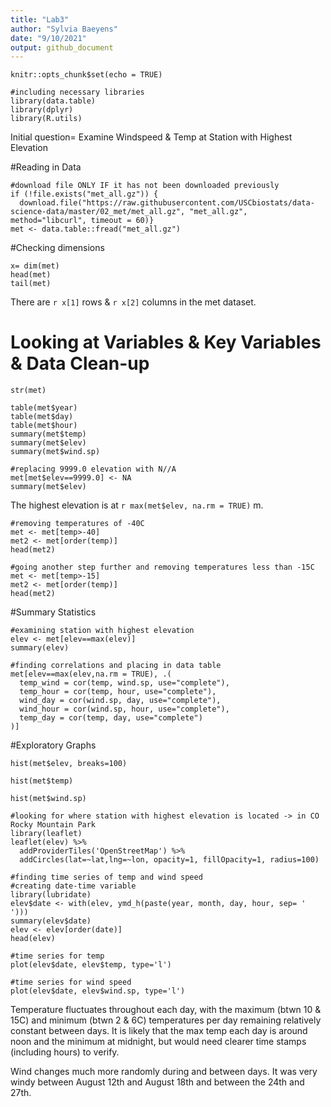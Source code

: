 ```yaml
---
title: "Lab3"
author: "Sylvia Baeyens"
date: "9/10/2021"
output: github_document
---
```


```{r setup, include=FALSE}
knitr::opts_chunk$set(echo = TRUE)

```

```{r, echo= FALSE, include= FALSE}
#including necessary libraries
library(data.table)
library(dplyr)
library(R.utils)
```

Initial question= Examine Windspeed & Temp at Station with Highest Elevation

#Reading in Data

```{r}
#download file ONLY IF it has not been downloaded previously
if (!file.exists("met_all.gz")) {
  download.file("https://raw.githubusercontent.com/USCbiostats/data-science-data/master/02_met/met_all.gz", "met_all.gz", method="libcurl", timeout = 60)}
met <- data.table::fread("met_all.gz")
```

#Checking dimensions 

```{r}
x= dim(met)
head(met)
tail(met)
```

There are `r x[1]` rows & `r x[2]` columns in the met dataset.

# Looking at Variables & Key Variables & Data Clean-up

```{r}
str(met)

table(met$year)
table(met$day)
table(met$hour)
summary(met$temp)
summary(met$elev)
summary(met$wind.sp)

#replacing 9999.0 elevation with N//A
met[met$elev==9999.0] <- NA
summary(met$elev)
```

The highest elevation is at `r max(met$elev, na.rm = TRUE)` m. 

```{r}
#removing temperatures of -40C
met <- met[temp>-40]
met2 <- met[order(temp)]
head(met2)

#going another step further and removing temperatures less than -15C
met <- met[temp>-15]
met2 <- met[order(temp)]
head(met2)
```

#Summary Statistics

```{r}
#examining station with highest elevation
elev <- met[elev==max(elev)]
summary(elev)

#finding correlations and placing in data table
met[elev==max(elev,na.rm = TRUE), .(
  temp_wind = cor(temp, wind.sp, use="complete"),
  temp_hour = cor(temp, hour, use="complete"),
  wind_day = cor(wind.sp, day, use="complete"),
  wind_hour = cor(wind.sp, hour, use="complete"),
  temp_day = cor(temp, day, use="complete")
)]

```

#Exploratory Graphs

```{r}
hist(met$elev, breaks=100)

hist(met$temp)

hist(met$wind.sp)

#looking for where station with highest elevation is located -> in CO Rocky Mountain Park
library(leaflet)
leaflet(elev) %>%
  addProviderTiles('OpenStreetMap') %>% 
  addCircles(lat=~lat,lng=~lon, opacity=1, fillOpacity=1, radius=100)

#finding time series of temp and wind speed
#creating date-time variable
library(lubridate)
elev$date <- with(elev, ymd_h(paste(year, month, day, hour, sep= ' ')))
summary(elev$date)
elev <- elev[order(date)]
head(elev)

#time series for temp
plot(elev$date, elev$temp, type='l')

#time series for wind speed
plot(elev$date, elev$wind.sp, type='l')
```

Temperature fluctuates throughout each day, with the maximum (btwn 10 & 15C) and minimum (btwn 2 & 6C) temperatures per day remaining relatively constant between days. It is likely that the max temp each day is around noon and the minimum at midnight, but would need clearer time stamps (including hours) to verify.

Wind changes much more randomly during and between days. It was very windy between August 12th and August 18th and between the 24th and 27th. 
